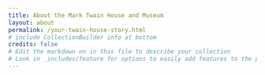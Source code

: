 ```yaml
---
title: About the Mark Twain House and Museum
layout: about
permalink: /your-twain-house-story.html
# include CollectionBuilder info at bottom
credits: false
# Edit the markdown on in this file to describe your collection
# Look in _includes/feature for options to easily add features to the page
---
```

